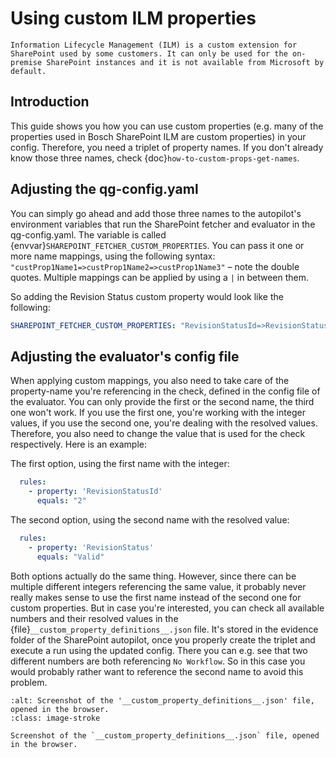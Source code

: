 # Using custom ILM properties

```{note}
Information Lifecycle Management (ILM) is a custom extension for SharePoint used by some customers. It can only be used for the on-premise SharePoint instances and it is not available from Microsoft by default.

```

## Introduction

This guide shows you how you can use custom properties (e.g. many of the properties used in Bosch SharePoint ILM are custom properties) in your config. Therefore, you need a triplet of property names. If you don't already know those three names, check {doc}`how-to-custom-props-get-names`.

## Adjusting the qg-config.yaml

You can simply go ahead and add those three names to the autopilot's environment variables that run the SharePoint fetcher and evaluator in the qg-config.yaml. The variable is called {envvar}`SHAREPOINT_FETCHER_CUSTOM_PROPERTIES`. You can pass it one or more name mappings, using the following syntax: `"custProp1Name1=>custProp1Name2=>custProp1Name3"` – note the double quotes. Multiple mappings can be applied by using a `|` in between them.

So adding the Revision Status custom property would look like the following:

```yaml
SHAREPOINT_FETCHER_CUSTOM_PROPERTIES: "RevisionStatusId=>RevisionStatus=>RevisionStatus"
```

## Adjusting the evaluator's config file

When applying custom mappings, you also need to take care of the property-name you're referencing in the check, defined in the config file of the evaluator. You can only provide the first or the second name, the third one won't work. If you use the first one, you're working with the integer values, if you use the second one, you're dealing with the resolved values. Therefore, you also need to change the value that is used for the check respectively. Here is an example:

The first option, using the first name with the integer:

```yaml
  rules:
    - property: 'RevisionStatusId'
      equals: "2"
```

The second option, using the second name with the resolved value:

```yaml
  rules:
    - property: 'RevisionStatus'
      equals: "Valid"
```

Both options actually do the same thing. However, since there can be multiple different integers referencing the same value, it probably never really makes sense to use the first name instead of the second one for custom properties. But in case you're interested, you can check all available numbers and their resolved values in the {file}`__custom_property_definitions__.json` file. It's stored in the evidence folder of the SharePoint autopilot, once you properly create the triplet and execute a run using the updated config. There you can e.g. see that two different numbers are both referencing `No Workflow`. So in this case you would probably rather want to reference the second name to avoid this problem.

```{figure} resources/custom-props-get-names/resolved-values-overview.png
:alt: Screenshot of the '__custom_property_definitions__.json' file, opened in the browser.
:class: image-stroke

Screenshot of the `__custom_property_definitions__.json` file, opened in the browser.
```
